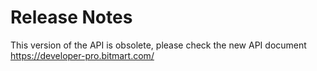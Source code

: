 # Release Notes

This version of the API is obsolete, please check the new API document https://developer-pro.bitmart.com/
